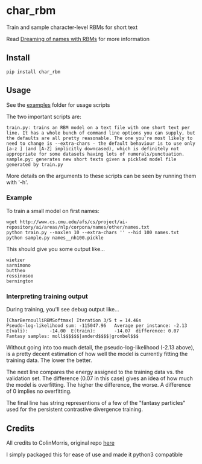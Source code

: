# char_rbm

Train and sample character-level RBMs for short text

Read [Dreaming of names with RBMs](https://colinmorris.github.io/blog/dreaming-rbms) for more information


## Install

    pip install char_rbm
    
## Usage

See the [examples](./examples) folder for usage scripts

The two important scripts are:

    train.py: trains an RBM model on a text file with one short text per line. It has a whole bunch of command line options you can supply, but the defaults are all pretty reasonable. The one you're most likely to need to change is --extra-chars - the default behaviour is to use only [a-z ] (and [A-Z] implicitly downcased), which is definitely not appropriate for some datasets having lots of numerals/punctuation.
    sample.py: generates new short texts given a pickled model file generated by train.py

More details on the arguments to these scripts can be seen by running them with '-h'.


### Example

To train a small model on first names:

    wget http://www.cs.cmu.edu/afs/cs/project/ai-repository/ai/areas/nlp/corpora/names/other/names.txt
    python train.py --maxlen 10 --extra-chars '' --hid 100 names.txt
    python sample.py names__nh100.pickle

This should give you some output like...

    wietzer     
    sarnimono   
    buttheo     
    ressinosoo  
    bernington

### Interpreting training output

During training, you'll see debug output like...

    [CharBernoulliRBMSoftmax] Iteration 3/5 t = 14.46s
    Pseudo-log-likelihood sum: -115047.96   Average per instance: -2.13
    E(vali):        -14.00  E(train):       -14.07  difference: 0.07
    Fantasy samples: moll$$$$$$|anderd$$$$|gronbel$$$

Without going into too much detail, the pseudo-log-likelihood (-2.13 above), is a pretty decent estimation of how well the model is currently fitting the training data. The lower the better.

The next line compares the energy assigned to the training data vs. the validation set. The difference (0.07 in this case) gives an idea of how much the model is overfitting. The higher the difference, the worse. A difference of 0 implies no overfitting.

The final line has string representions of a few of the "fantasy particles" used for the persistent contrastive divergence training.


## Credits

All credits to ColinMorris, original repo [here](https://github.com/colinmorris/char-rbm)

I simply packaged this for ease of use and made it python3 compatible
